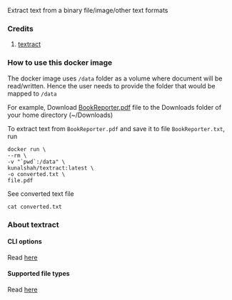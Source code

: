 Extract text from a binary file/image/other text formats

### Credits
1. [textract](https://textract.readthedocs.io)

### How to use this docker image

The docker image uses `/data` folder as a volume where document will be read/written. Hence the user needs to provide the folder that would be mapped to `/data`

For example, 
Download [BookReporter.pdf](https://github.com/w3c/epubcheck/blob/master/docs/BookReporter.pdf) file to the Downloads folder of your home directory (~/Downloads)

To extract text from `BookReporter.pdf` and save it to file `BookReporter.txt`, run

```
docker run \
--rm \
-v "`pwd`:/data" \
kunalshah/textract:latest \
-o converted.txt \
file.pdf
```

See converted text file

```
cat converted.txt
```


### About textract


#### CLI options

Read [here](https://textract.readthedocs.io/en/v1.3.0/command_line_interface.html)


#### Supported file types

Read [here](https://textract.readthedocs.io/en/stable/index.html)
